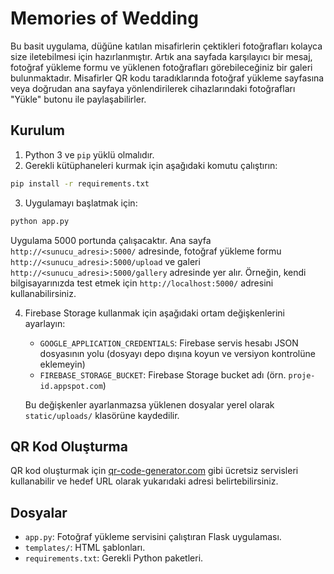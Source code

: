 # Memories of Wedding

Bu basit uygulama, düğüne katılan misafirlerin çektikleri fotoğrafları kolayca
size iletebilmesi için hazırlanmıştır. Artık ana sayfada karşılayıcı bir mesaj,
fotoğraf yükleme formu ve yüklenen fotoğrafları görebileceğiniz bir galeri
bulunmaktadır. Misafirler QR kodu taradıklarında fotoğraf yükleme sayfasına
veya doğrudan ana sayfaya yönlendirilerek cihazlarındaki fotoğrafları "Yükle"
butonu ile paylaşabilirler.

## Kurulum

1. Python 3 ve `pip` yüklü olmalıdır.
2. Gerekli kütüphaneleri kurmak için aşağıdaki komutu çalıştırın:

```bash
pip install -r requirements.txt
```

3. Uygulamayı başlatmak için:

```bash
python app.py
```

Uygulama 5000 portunda çalışacaktır. Ana sayfa `http://<sunucu_adresi>:5000/`
adresinde, fotoğraf yükleme formu `http://<sunucu_adresi>:5000/upload` ve
galeri `http://<sunucu_adresi>:5000/gallery` adresinde yer alır. Örneğin, kendi
bilgisayarınızda test etmek için `http://localhost:5000/` adresini
kullanabilirsiniz.

4. Firebase Storage kullanmak için aşağıdaki ortam değişkenlerini ayarlayın:

   - `GOOGLE_APPLICATION_CREDENTIALS`: Firebase servis hesabı JSON dosyasının yolu (dosyayı depo dışına koyun ve versiyon kontrolüne eklemeyin)
   - `FIREBASE_STORAGE_BUCKET`: Firebase Storage bucket adı (örn. `proje-id.appspot.com`)

   Bu değişkenler ayarlanmazsa yüklenen dosyalar yerel olarak `static/uploads/` klasörüne kaydedilir.

## QR Kod Oluşturma

QR kod oluşturmak için [qr-code-generator.com](https://www.qr-code-generator.com/)
gibi ücretsiz servisleri kullanabilir ve hedef URL olarak yukarıdaki adresi
belirtebilirsiniz.

## Dosyalar

- `app.py`: Fotoğraf yükleme servisini çalıştıran Flask uygulaması.
- `templates/`: HTML şablonları.
- `requirements.txt`: Gerekli Python paketleri.

